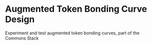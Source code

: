 # Augmented Token Bonding Curve Design

Experiment and test augmented token bonding curves, part of the Commons Stack

